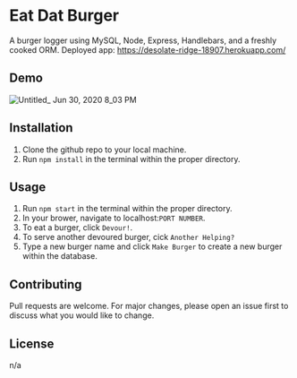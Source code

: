 # Eat Dat Burger

A burger logger using MySQL, Node, Express, Handlebars, and a freshly cooked ORM.
Deployed app: https://desolate-ridge-18907.herokuapp.com/

## Demo
![Untitled_ Jun 30, 2020 8_03 PM](https://user-images.githubusercontent.com/63982568/86191764-7f201780-bb0d-11ea-95a9-1b50c05bee39.gif)

## Installation
1. Clone the github repo to your local machine.
2. Run `npm install` in the terminal within the proper directory.

## Usage
1. Run `npm start` in the terminal within the proper directory.
2. In your brower, navigate to localhost:`PORT NUMBER`.
3. To eat a burger, click `Devour!`.
4. To serve another devoured burger, cick `Another Helping?`
5. Type a new burger name and click `Make Burger` to create a new burger within the database.

## Contributing
Pull requests are welcome. For major changes, please open an issue first to discuss what you would like to change.

## License
n/a
